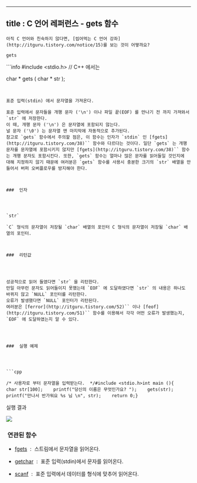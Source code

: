 ----------------
title : C 언어 레퍼런스 - gets 함수
--------------



```warning
아직 C 언어와 친숙하지 않다면, [씹어먹는 C 언어 강좌](http://itguru.tistory.com/notice/15)를 보는 것이 어떻까요?

```

`gets`



﻿﻿﻿﻿```info
#include <stdio.h> // C++ 에서는 <cstdio>

char * gets ( char * str );
```


표준 입력(stdin) 에서 문자열을 가져온다.

표준 입력에서 문자들을 개행 문자 ('\n') 이나 파일 끝(EOF) 를 만나기 전 까지 가져와서 `str` 에 저장한다.
이 때, 개행 문자 ('\n') 은 문자열에 포함되지 않는다.
널 문자 ('\0') 는 문자열 맨 마지막에 자동적으로 추가된다.
참고로 `gets` 함수에서 주의할 점은, 이 함수는 인자가 `stdin` 인 [fgets](http://itguru.tistory.com/38)`` 함수와 다르다는 것이다. 일단 `gets` 는 개행 문자를 문자열에 포함시키지 않지만 [fgets](http://itguru.tistory.com/38)`` 함수는 개행 문자도 포함시킨다. 또한, `gets` 함수는 얼마나 많은 문자를 읽어들일 것인지에 대해 지정하지 않기 때문에 여러분은 `gets` 함수를 사용시 충분한 크기의 `str` 배열을 만들어서 버퍼 오버플로우를 방지해야 한다.



###  인자




`str`

`C` 형식의 문자열이 저장될 `char` 배열의 포인터 C 형식의 문자열이 저장될 `char` 배열의 포인터.



###  리턴값




성공적으로 읽어 들였다면 `str` 을 리턴한다.
만일 아무런 문자도 읽어들이지 못했는데 `EOF` 에 도달하였다면 `str` 의 내용은 하나도 바뀌지 않고 `NULL` 포인터를 리턴한다.
오류가 발생했다면 `NULL` 포인터가 리턴된다.
여러분은 [ferror](http://itguru.tistory.com/52)`` 이나 [feof](http://itguru.tistory.com/51)`` 함수를 이용해서 각각 어떤 오류가 발생했는지, `EOF` 에 도달하였는지 알 수 있다.




###  실행 예제




```cpp

/* 사용자로 부터 문자열을 입력받는다.  */#include <stdio.h>int main (){    char str[100];    printf("당신의 이름은 무엇인가요? ");    gets(str);    printf("만나서 반가워요 %s 님 \n", str);    return 0;}
```

실행 결과


![](http://img1.daumcdn.net/thumb/R1920x0/?fname=http%3A%2F%2Fcfile29.uf.tistory.com%2Fimage%2F11671B284B698C0E2350EE)




###  연관된 함수





*  [fgets](http://itguru.tistory.com/38)  :  스트림에서 문자열을 읽어온다.

*  [getchar](http://itguru.tistory.com/44)  :  표준 입력(stdin)에서 문자를 읽어온다.

*  [scanf](http://itguru.tistory.com/36)  :  표준 입력에서 데이터를 형식에 맞추어 읽어온다.






